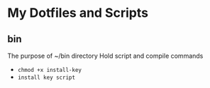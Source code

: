 # My Dotfiles and Scripts


## bin
The purpose of ~/bin directory
Hold script and compile commands

- `chmod +x install-key`
- `install key script`
